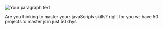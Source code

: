 
![Your paragraph text](https://user-images.githubusercontent.com/76609302/162326222-658e5ce9-b57f-412a-a044-cbe109a04d74.png)

Are you thinking to master yours javaScripts skills? right for you we have 50 projects to master js in just 50 days

